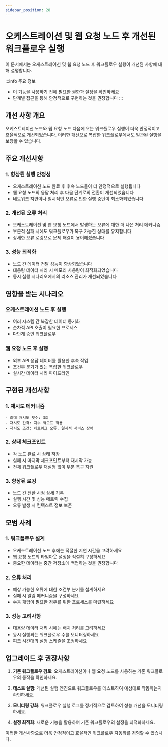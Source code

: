 ```yaml
---
sidebar_position: 28
---
```


# 오케스트레이션 및 웹 요청 노드 후 개선된 워크플로우 실행

이 문서에서는 오케스트레이션 및 웹 요청 노드 후 워크플로우 실행이 개선된 사항에 대해 설명합니다.

:::info 주요 정보
- 이 기능을 사용하기 전에 필요한 권한과 설정을 확인하세요
- 단계별 접근을 통해 안정적으로 구현하는 것을 권장합니다
:::


## 개선 사항 개요

오케스트레이션 노드와 웹 요청 노드 다음에 오는 워크플로우 실행이 더욱 안정적이고 효율적으로 개선되었습니다. 이러한 개선으로 복잡한 워크플로우에서도 일관된 실행을 보장할 수 있습니다.

## 주요 개선사항

### 1. 향상된 실행 안정성
- 오케스트레이션 노드 완료 후 후속 노드들이 더 안정적으로 실행됩니다
- 웹 요청 노드의 응답 처리 후 다음 단계로의 전환이 개선되었습니다
- 네트워크 지연이나 일시적인 오류로 인한 실행 중단이 최소화되었습니다

### 2. 개선된 오류 처리
- 오케스트레이션 및 웹 요청 노드에서 발생하는 오류에 대한 더 나은 처리 메커니즘
- 부분적 실패 시에도 워크플로우가 복구 가능한 상태를 유지합니다
- 상세한 오류 로깅으로 문제 해결이 용이해졌습니다

### 3. 성능 최적화
- 노드 간 데이터 전달 성능이 향상되었습니다
- 대용량 데이터 처리 시 메모리 사용량이 최적화되었습니다
- 동시 실행 시나리오에서의 리소스 관리가 개선되었습니다

## 영향을 받는 시나리오

### 오케스트레이션 노드 후 실행
- 여러 시스템 간 복잡한 데이터 동기화
- 순차적 API 호출이 필요한 프로세스
- 다단계 승인 워크플로우

### 웹 요청 노드 후 실행
- 외부 API 응답 데이터를 활용한 후속 작업
- 조건부 분기가 있는 복잡한 워크플로우
- 실시간 데이터 처리 파이프라인

## 구현된 개선사항

### 1. 재시도 메커니즘
```
- 최대 재시도 횟수: 3회
- 재시도 간격: 지수 백오프 적용
- 재시도 조건: 네트워크 오류, 일시적 서비스 장애
```

### 2. 상태 체크포인트
- 각 노드 완료 시 상태 저장
- 실패 시 마지막 체크포인트부터 재시작 가능
- 전체 워크플로우 재실행 없이 부분 복구 지원

### 3. 향상된 로깅
- 노드 간 전환 시점 상세 기록
- 실행 시간 및 성능 메트릭 수집
- 오류 발생 시 컨텍스트 정보 보존

## 모범 사례

### 1. 워크플로우 설계
- 오케스트레이션 노드 후에는 적절한 지연 시간을 고려하세요
- 웹 요청 노드의 타임아웃 설정을 적절히 구성하세요
- 중요한 데이터는 중간 저장소에 백업하는 것을 권장합니다

### 2. 오류 처리
- 예상 가능한 오류에 대한 조건부 분기를 설계하세요
- 실패 시 알림 메커니즘을 구성하세요
- 수동 개입이 필요한 경우를 위한 프로세스를 마련하세요

### 3. 성능 고려사항
- 대용량 데이터 처리 시에는 배치 처리를 고려하세요
- 동시 실행되는 워크플로우 수를 모니터링하세요
- 피크 시간대의 실행 스케줄을 조정하세요

## 업그레이드 후 권장사항

1. **기존 워크플로우 검토**: 오케스트레이션이나 웹 요청 노드를 사용하는 기존 워크플로우의 동작을 확인하세요.

2. **테스트 실행**: 개선된 실행 엔진으로 워크플로우를 테스트하여 예상대로 작동하는지 확인하세요.

3. **모니터링 강화**: 워크플로우 실행 로그를 정기적으로 검토하여 성능 개선을 모니터링하세요.

4. **설정 최적화**: 새로운 기능을 활용하여 기존 워크플로우의 설정을 최적화하세요.

이러한 개선사항으로 더욱 안정적이고 효율적인 워크플로우 자동화를 경험할 수 있습니다.